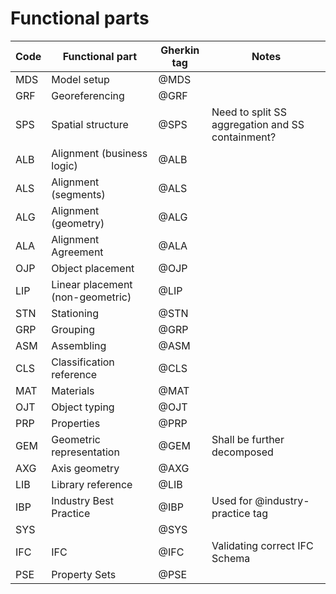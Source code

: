 # Functional parts

| Code | Functional part                  | Gherkin tag | Notes                                            |
|------|----------------------------------|-------------|--------------------------------------------------|
| MDS  | Model setup                      | @MDS        |                                                  |
| GRF  | Georeferencing                   | @GRF        |                                                  |
| SPS  | Spatial structure                | @SPS        | Need to split SS aggregation and SS containment? |
| ALB  | Alignment (business logic)       | @ALB        |                                                  |
| ALS  | Alignment (segments)             | @ALS        |                                                  |
| ALG  | Alignment (geometry)             | @ALG        |                                                  |
| ALA  | Alignment Agreement              | @ALA        |                                                  |
| OJP  | Object placement                 | @OJP        |                                                  |
| LIP  | Linear placement (non-geometric) | @LIP        |                                                  |
| STN  | Stationing                       | @STN        |                                                  |
| GRP  | Grouping                         | @GRP        |                                                  |
| ASM  | Assembling                       | @ASM        |                                                  |
| CLS  | Classification reference         | @CLS        |                                                  |
| MAT  | Materials                        | @MAT        |                                                  |
| OJT  | Object typing                    | @OJT        |                                                  |
| PRP  | Properties                       | @PRP        |                                                  |
| GEM  | Geometric representation         | @GEM        | Shall be further decomposed                      |
| AXG  | Axis geometry                    | @AXG        |                                                  |
| LIB  | Library reference                | @LIB        |                                                  |
| IBP  | Industry Best Practice           | @IBP        | Used for @industry-practice tag                  |
| SYS  |                                  | @SYS        |                                                  |
| IFC  | IFC                              | @IFC        | Validating correct IFC Schema                    |
| PSE  | Property Sets                    | @PSE        |                                                  |
